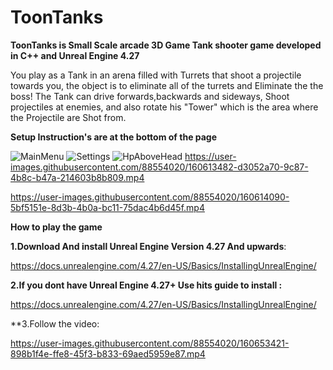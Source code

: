 # ToonTanks
**ToonTanks is Small Scale arcade 3D Game Tank shooter game developed in C++ and Unreal Engine 4.27**

You play as a Tank in an arena filled with Turrets that shoot a projectile towards you, the object is to eliminate all of the turrets and Eliminate the the boss!
The Tank can drive forwards,backwards and sideways, Shoot projectiles at enemies, and also rotate his "Tower" which is the area where the  Projectile 
are Shot from.

**Setup Instruction's are at the bottom of the page**

![MainMenu](https://user-images.githubusercontent.com/88554020/160614352-6195ccb2-6b16-4a39-837d-f79a3c0c230f.jpg)
![Settings](https://user-images.githubusercontent.com/88554020/160635905-66545e0a-e016-4cef-b16c-5e6508ca8bd6.jpg)
![HpAboveHead](https://user-images.githubusercontent.com/88554020/160615060-9880269a-c2ea-4f5d-8f22-ade2ca53a973.png)
https://user-images.githubusercontent.com/88554020/160613482-d3052a70-9c87-4b8c-b47a-214603b8b809.mp4

https://user-images.githubusercontent.com/88554020/160614090-5bf5151e-8d3b-4b0a-bc11-75dac4b6d45f.mp4

**How to play the game**

**1.Download And install Unreal Engine Version 4.27 And upwards**:

https://docs.unrealengine.com/4.27/en-US/Basics/InstallingUnrealEngine/

**2.If you dont have Unreal Engine 4.27+ Use hits guide to install :**

https://docs.unrealengine.com/4.27/en-US/Basics/InstallingUnrealEngine/

**3.Follow the video:

https://user-images.githubusercontent.com/88554020/160653421-898b1f4e-ffe8-45f3-b833-69aed5959e87.mp4




